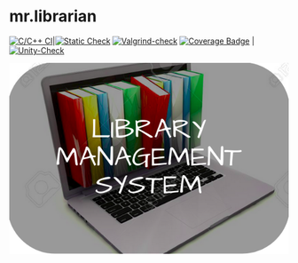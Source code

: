 # mr.librarian

[![C/C++ CI](https://github.com/shivani-11318/mr.librarian/actions/workflows/c-build.yml/badge.svg)](https://github.com/shivani-11318/mr.librarian/actions/workflows/c-build.yml)|[![Static Check](https://github.com/shivani-11318/mr.librarian/actions/workflows/cppcheck.yml/badge.svg)](https://github.com/shivani-11318/mr.librarian/actions/workflows/cppcheck.yml) [![Valgrind-check](https://github.com/shivani-11318/mr.librarian/actions/workflows/Valgrind.yml/badge.svg)](https://github.com/shivani-11318/mr.librarian/actions/workflows/Valgrind.yml) [![Coverage Badge](https://img.shields.io/badge/coverage-99.82%25-blue)]()  | [![Unity-Check](https://github.com/shivani-11318/mr.librarian/actions/workflows/unit-test.yml/badge.svg)](https://github.com/shivani-11318/mr.librarian/actions/workflows/unit-test.yml)

![Title](1_Requirements/title.png)